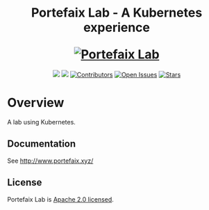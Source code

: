 <h1 align="center">
  <p align="center">Portefaix Lab - A Kubernetes experience</p>
  <a href="https://portefaix.xyz"><img src="https://portefaix.xyz/img/logo.svg" alt="Portefaix Lab"></a>
</h1>

<div align="center">
  <a href="https://github.com/nlamirault/portefaix-lab/actions" alt="Build"><img src="https://github.com/nlamirault/portefaix-lab/workflows/Publish%20docs%20via%20GitHub%20Pages/badge.svg" /></a>
  <a href="https://kubernetes.io/" alt="k8s"><img src="https://img.shields.io/badge/k8s-v1.19.3-orange" /></a>
  <a href="https://github.com/nlamirault/portefaix-lab/graphs/contributors"><img src="https://img.shields.io/github/contributors/nlamirault/portefaix-lab.svg" alt="Contributors"></a>
  <a href="https://github.com/nlamirault/portefaix-lab/issues"><img src="https://img.shields.io/github/issues-raw/nlamirault/portefaix-lab.svg" alt="Open Issues"></a>
  <a href="https://github.com/nlamirault/portefaix-lab"><img src="https://img.shields.io/github/stars/nlamirault/portefaix-lab?style=social.svg" alt="Stars"></a>
</div>

# Overview

A lab using Kubernetes.

## Documentation

See http://www.portefaix.xyz/

## License

Portefaix Lab is [Apache 2.0 licensed](./LICENSE).